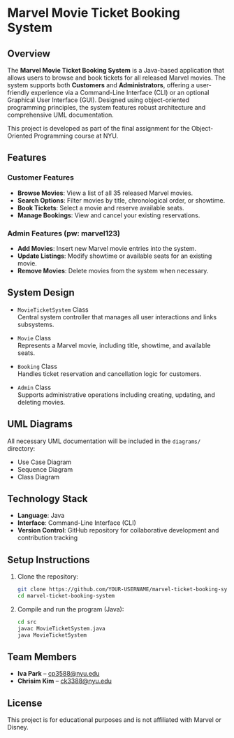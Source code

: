 # Marvel Movie Ticket Booking System

## Overview
The **Marvel Movie Ticket Booking System** is a Java-based application that allows users to browse and book tickets for all released Marvel movies. The system supports both **Customers** and **Administrators**, offering a user-friendly experience via a Command-Line Interface (CLI) or an optional Graphical User Interface (GUI). Designed using object-oriented programming principles, the system features robust architecture and comprehensive UML documentation.

This project is developed as part of the final assignment for the Object-Oriented Programming course at NYU.

## Features

### Customer Features
- **Browse Movies**: View a list of all 35 released Marvel movies.
- **Search Options**: Filter movies by title, chronological order, or showtime.
- **Book Tickets**: Select a movie and reserve available seats.
- **Manage Bookings**: View and cancel your existing reservations.

### Admin Features (pw: marvel123)
- **Add Movies**: Insert new Marvel movie entries into the system.
- **Update Listings**: Modify showtime or available seats for an existing movie.
- **Remove Movies**: Delete movies from the system when necessary.

## System Design

- `MovieTicketSystem` Class  
  Central system controller that manages all user interactions and links subsystems.

- `Movie` Class  
  Represents a Marvel movie, including title, showtime, and available seats.

- `Booking` Class  
  Handles ticket reservation and cancellation logic for customers.

- `Admin` Class  
  Supports administrative operations including creating, updating, and deleting movies.

## UML Diagrams
All necessary UML documentation will be included in the `diagrams/` directory:
- Use Case Diagram
- Sequence Diagram
- Class Diagram

## Technology Stack
- **Language**: Java
- **Interface**: Command-Line Interface (CLI)
- **Version Control**: GitHub repository for collaborative development and contribution tracking

## Setup Instructions

1. Clone the repository:
   ```bash
   git clone https://github.com/YOUR-USERNAME/marvel-ticket-booking-system.git
   cd marvel-ticket-booking-system
   ```

2. Compile and run the program (Java):
   ```bash
   cd src
   javac MovieTicketSystem.java
   java MovieTicketSystem
   ```

## Team Members
- **Iva Park** – cp3588@nyu.edu  
- **Chrisim Kim** – ck3388@nyu.edu  

## License
This project is for educational purposes and is not affiliated with Marvel or Disney.
